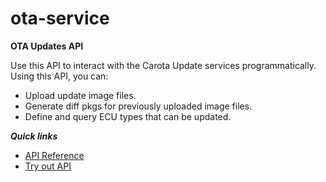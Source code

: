 # ota-service


**OTA Updates API**

Use this API to interact with the Carota Update services programmatically.
Using this API, you can:
- Upload update image files.
- Generate diff pkgs for previously uploaded image files.
- Define and query ECU types that can be updated.

***Quick links***
- [API Reference](https://sunvir.stoplight.io/docs/ota-service/OTAService.json)
- [Try out API](https://sunvir.stoplight.io/docs/ota-service/OTAService.json)
